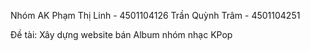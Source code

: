 Nhóm AK
  Phạm Thị Linh    -  4501104126
  Trần Quỳnh Trâm  -  4501104251

Đề tài: Xây dựng website bán Album nhóm nhạc KPop
